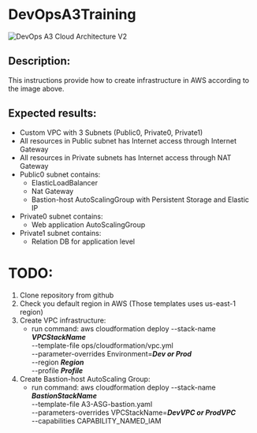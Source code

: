 # DevOpsA3Training
![DevOps A3 Cloud Architecture V2](https://user-images.githubusercontent.com/37980289/65879722-1e568980-e399-11e9-8ecf-0f6bf96b818b.png)

## Description:
This instructions provide how to create infrastructure in AWS according to the
image above.

## Expected results:
* Custom VPC with 3 Subnets (Public0, Private0, Private1)
* All resources in Public subnet has Internet access through Internet Gateway
* All resources in Private subnets has Internet access through NAT Gateway
* Public0 subnet contains:
   - ElasticLoadBalancer
   - Nat Gateway
   - Bastion-host AutoScalingGroup with Persistent Storage and Elastic IP
* Private0 subnet contains:
   - Web application AutoScalingGroup
* Private1 subnet contains:
   - Relation DB for application level

# TODO:
1. Clone repository from github
2. Check you default region in AWS (Those templates uses us-east-1 region)
3. Create VPC infrastructure:
   - run command:
     aws cloudformation deploy --stack-name ***VPCStackName*** \
                               --template-file ops/cloudformation/vpc.yml \
                               --parameter-overrides Environment=***Dev or Prod*** \
                               --region ***Region*** \
                               --profile ***Profile***
4. Create Bastion-host AutoScaling Group:
   - run command:
     aws cloudformation deploy --stack-name ***BastionStackName*** \
                               --template-file A3-ASG-bastion.yaml \
                               --parameters-overrides VPCStackName=***DevVPC or ProdVPC*** \
                               --capabilities CAPABILITY_NAMED_IAM

